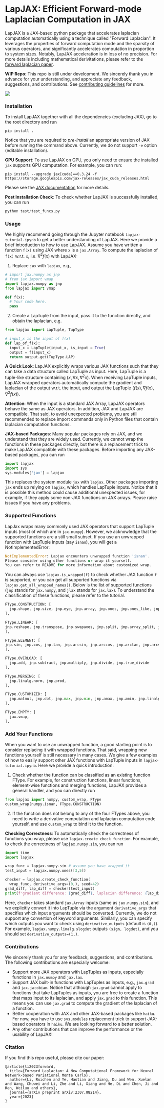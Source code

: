 # LapJAX: Efficient Forward-mode Laplacian Computation in JAX
LapJAX is a JAX-based python package that accelerates laplacian computation automatically using a technique called "Forward Laplacian". It leverages the properties of forward computation mode and the sparsity of various operators, and significantly accelerates computation in proportion to system sizes. Notably, LapJAX acceleration is in loss of no precision. For more details including mathematical derivitations, please refer to the [forward laplacian paper](https://arxiv.org/abs/2307.08214).

**WIP Repo**: This repo is still under development. We sincerely thank you in advance for your understanding, and appreciate any feedback, suggestions, and contributions. See [contributing guidelines](#contributions) for more.

![](img/acceleration.png)

### Installation
To install LapJAX together with all the dependencies (excluding JAX), go to the root directory and run

```shell
pip install .
```

Notice that you are required to *pre-install* an appropriate version of JAX before running the command above. Currently, we do not support `-e` option (editable installation). 

**GPU Support**: To use LapJAX on GPU, you only need to ensure the installed `jax` supports GPU computation. For example, you can run:
```shell
pip install --upgrade jax[cuda]==0.3.24 -f https://storage.googleapis.com/jax-releases/jax_cuda_releases.html
```
Please see the
[JAX documentation](https://github.com/google/jax#installation) for more
details.

**Post Installation Check**: To check whether LapJAX is successfully installed, you can run
```python
python test/test_funcs.py
```


### Usage
We highly recommend going through the Jupyter notebook `lapjax-tutorial.ipynb` to get a better understanding of LapJAX. Here we provide a brief introduction to how to use LapJAX. Assume you have written a function `f(x)` using JAX where `x` is a `jax.Array`. To compute the laplacian of `f(x)` w.r.t. `x`, i.e. $\nabla^2 f(x)$ with LapJAX:
1. Replace `jax` with `lapjax`, e.g.,
```python
# import jax.numpy as jnp
# from jax import vmap
import lapjax.numpy as jnp
from lapjax import vmap

def f(x):
  # Your code here.
  pass
```
2. Create a LapTuple from the input, pass it to the function directly, and obtain the laplacian, e.g.
```python
from lapjax import LapTuple, TupType

# input_x is the input of f(x)
def lap_of_f(x):
  input_x = LapTuple(input_x, is_input = True)
  output = f(input_x)
  return output.get(TupType.LAP)
```
**A Quick Look**: LapJAX explicitly wraps various JAX functions such that they can take a data structure called LapTuple as input. Here, LapTuple is a tuple-like structure containing $(x, \nabla x, \nabla^2 x)$. When receiving LapTuple inputs, LapJAX wrapped operators automatically compute the gradient and laplacian of the output w.r.t. the input, and output the LapTuple $(f(x), \nabla f(x), \nabla^2 f(x))$. 

**Attention**: When the input is a standard JAX Array, LapJAX operators behave the same as JAX operators. In addition, JAX and LapJAX are compatible. That said, to avoid unexpected problems, you are still recommended to replace import commands only in Python files that contain laplacian computation functions.

**JAX-based Packages**: 
Many popular packages rely on JAX, and we understand that they are widely used. Currently, we cannot wrap the functions in these packages directly, but there is a replacement trick to make LapJAX compatible with these packages. Before importing any JAX-based packages, you can run
```python
import lapjax
import sys
sys.modules['jax'] = lapjax
```
This replaces the system module `jax` with `lapjax`. Other packages importing `jax` ends up relying on `lapjax`, which handles LapTuple inputs. Notice that it is possible this method could cause additional unexpected issues, for example, if they apply some non-JAX functions on JAX arrays. Please raise issues if you have any problems.

### Supported Functions
LapJax wraps many commonly used JAX operators that support LapTuple inputs (most of which are in `jax.numpy`). However, we acknowledge that the supported functions are a still small subset. If you use an unwrapped function with LapTuple inputs (say `isnan`), you will get a NotImplementedError:
```python
NotImplementedError: Lapjax encounters unwrapped function 'isnan'.
Please consider using other functions or wrap it yourself.
You can refer to README for more information about customized wrap.
```
You can always use `lapjax.is_wrapped(f)` to check whether JAX function `f` is supported, or you can get all supported functions via `lapjax.get_all_wrapped_names()`. Below is the list of supported functions (`jnp` stands for `jax.numpy`, and `jlax` stands for `jax.lax`). To understand the classification of these functions, please refer to the tutorial.

```python
FType.CONSTRUCTION: [
  jnp.shape, jnp.size, jnp.eye, jnp.array, jnp.ones, jnp.ones_like, jnp.zeros, jnp.zeros_like, jnp.asarray, jnp.sign, jnp.argmax, jnp.argmin, jnp.argsort, jnp.argwhere, jlax.stop_gradient,
],

FType.LINEAR: [
jnp.reshape, jnp.transpose, jnp.swapaxes, jnp.split, jnp.array_split, jnp.concatenate, jnp.stack, jnp.squeeze, jnp.expand_dims, jnp.repeat, jnp.tile, jnp.where, jnp.triu, jnp.tril, jnp.sum, jnp.mean, jnp.broadcast_to,
],

FType.ELEMENT: [
jnp.sin, jnp.cos, jnp.tan, jnp.arcsin, jnp.arccos, jnp.arctan, jnp.arcsinh, jnp.arccosh, jnp.arctanh, jnp.sinh, jnp.cosh, jnp.tanh, jnp.exp, jnp.log, jnp.exp2, jnp.log2, jnp.square, jnp.sqrt, jnp.power, jnp.abs, jnp.absolute, jlax.sin, jlax.cos, jlax.tan, jlax.asin, jlax.acos, jlax.atan, jlax.asinh, jlax.acosh, jlax.atanh,  jlax.exp, jlax.log, jlax.square, jlax.sqrt, jlax.rsqrt,  jlax.pow, jlax.integer_pow, jlax.abs, 
],

FType.OVERLOAD: [
  jnp.add, jnp.subtract, jnp.multiply, jnp.divide, jnp.true_divide
],

FType.MERGING: [
  jnp.linalg.norm, jnp.prod,
],

FType.CUSTOMIZED: [
  jnp.matmul, jnp.dot, jnp.max, jnp.min, jnp.amax, jnp.amin, jnp.linalg.slogdet, jax.nn.logsumexp, jax.nn.softmax,
],

FType.EMPTY: [
  jax.vmap,
],
```

### Add Your Functions
When you want to use an unwrapped function, a good starting point is to consider replacing it with wrapped functions. That said, wrapping new functions yourself is still necessary in many cases. We give a few examples of how to easily support other JAX functions with LapTuple inputs in `lapjax-tutorial.ipynb`. Here we provide a quick introduction:
1. Check whether the function can be classified as an existing function FType. For example, for construction functions, linear functions, element-wise functions and merging functions, LapJAX provides a general handler, and you can directly run
```python
from lapjax import numpy, custom_wrap, FType
custom_wrap(numpy.isnan, FType.CONSTRUCTION)
``` 
2. If the function does not belong to any of the four FTypes above, you need to write a derivative computation and laplacian computation code yourself, and use `custom_wrap` to bind it to the function. 

**Checking Correctness**: To automatically check the correctness of functions you wrap, please use `lapjax.create_check_function`. For example, to check the correctness of `lapjax.numpy.sin`, you can run
```python
import time
import lapjax

wrap_func = lapjax.numpy.sin # assume you have wrapped it
test_input = lapjax.numpy.ones([3,5])

checker = lapjax.create_check_function(
  wrap_func, derivative_args=(0,), seed=42)
grad_diff, lap_diff = checker(test_input)
print(f'gradient difference: {grad_diff}, laplacian difference: {lap_diff}')
```
Here, `checker` takes standard `jax.Array` inputs (same as `jax.numpy.sin`), and we explicitly convert it into LapTuple via the argument `derivative_args` that specifies which input arguments should be converted. Currently, we do not support any convertion of keyword arguments. Similarly, you can specify which outputs you want to check using `derivative_outputs` (default is `(0,)`). For example, `lapjax.numpy.linalg.slogdet` outputs `(sign, logdet)`, and you should set `derivative_outputs=(1,)`. 

### Contributions
We sincerely thank you for any feedback, suggestions, and contributions. The following contributions are especially welcome:
- Support more JAX operators with LapTuples as inputs, especially functions in `jax.numpy` and `jax.lax`.
- Support JAX built-in functions with LapTuples as inputs, e.g., `jax.grad` and `jax.jacobian`. Notice that although `jax.grad` cannot apply to functions that take LapTuples as inputs, you are free to create a function that maps input to its laplacian, and apply `jax.grad` to this function. This means you can use `jax.grad` to compute the gradient of the laplacian of a function.
- Better cooperation with JAX and other JAX-based packages like `haiku`. For now, you have to use `sys.modules` replacement trick to support JAX-based operators in `haiku`. We are looking forward to a better solution.
- Any other contributions that can improve the performance or the usability of LapJAX!


### Citation
If you find this repo useful, please cite our paper:
```
@article{li2023forward,
  title={Forward Laplacian: A New Computational Framework for Neural Network-based Variational Monte Carlo},
  author={Li, Ruichen and Ye, Haotian and Jiang, Du and Wen, Xuelan and Wang, Chuwei and Li, Zhe and Li, Xiang and He, Di and Chen, Ji and Ren, Weiluo and others},
  journal={arXiv preprint arXiv:2307.08214},
  year={2023}
}
```



